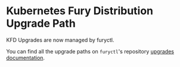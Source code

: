 # Kubernetes Fury Distribution Upgrade Path

KFD Upgrades are now managed by furyctl.

You can find all the upgrade paths on `furyctl`'s repository [upgrades documentation](https://github.com/sighupio/furyctl/tree/main/docs/upgrades/kfd).

